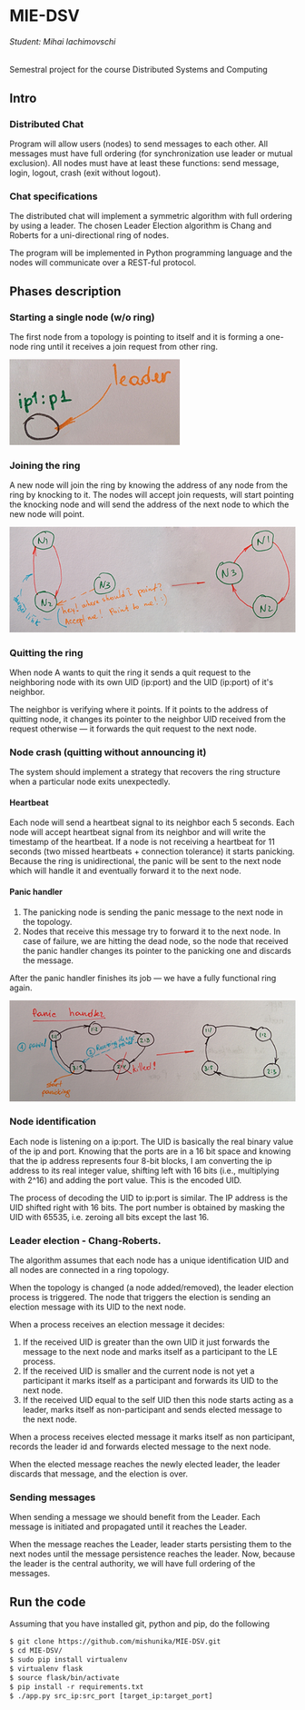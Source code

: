 # MIE-DSV
###### Student: Mihai Iachimovschi
Semestral project for the course  Distributed Systems and Computing

## Intro
### Distributed Chat
Program will allow users (nodes) to send messages to each other. All messages must have full ordering (for synchronization use leader or mutual exclusion). All nodes must have at least these functions: send message, login, logout, crash (exit without logout).

### Chat specifications
The distributed chat will implement a symmetric algorithm with full ordering by using a leader. The chosen Leader Election algorithm is Chang and Roberts for a uni-directional ring of nodes.

The program will be implemented in Python programming language and the nodes will communicate over a REST-ful protocol.

## Phases description
### Starting a single node (w/o ring)
The first node from a topology is pointing to itself and it is forming a one-node ring until it receives a join request from other ring.

![Single node](https://raw.githubusercontent.com/mishunika/MIE-DSV/master/pic/single_node.png)

### Joining the ring
A new node will join the ring by knowing the address of any node from the ring by knocking to it. The nodes will accept join requests, will start pointing the knocking node and will send the address of the next node to which the new node will point.

![Joining the ring](https://raw.githubusercontent.com/mishunika/MIE-DSV/master/pic/join_the_ring.png)

### Quitting the ring
When node A wants to quit the ring it sends a quit request to the neighboring node with its own UID (ip:port) and the UID (ip:port) of it's neighbor.

The neighbor is verifying where it points. If it points to the address of quitting node, it changes its pointer to the neighbor UID received from the request otherwise — it forwards the quit request to the next node.

### Node crash (quitting without announcing it)
The system should implement a strategy that recovers the ring structure when a particular node exits unexpectedly.

#### Heartbeat
Each node will send a heartbeat signal to its neighbor each 5 seconds.
Each node will accept heartbeat signal from its neighbor and will write the timestamp of the heartbeat.
If a node is not receiving a heartbeat for 11 seconds (two missed heartbeats + connection tolerance) it starts panicking.
Because the ring is unidirectional, the panic will be sent to the next node which will handle it and eventually forward it to the next node.

#### Panic handler
1. The panicking node is sending the panic message to the next node in the topology.
2. Nodes that receive this message try to forward it to the next node. In case of failure, we are hitting the dead node, so the node that received the panic handler changes its pointer to the panicking one and discards the message.

After the panic handler finishes its job — we have a fully functional ring again.

![Node crash handler](https://raw.githubusercontent.com/mishunika/MIE-DSV/master/pic/node_crash.png)

### Node identification
Each node is listening on a ip:port. The UID is basically the real binary value of the ip and port. Knowing that the ports are in a 16 bit space and knowing that the ip address represents four 8-bit blocks, I am converting the ip address to its real integer value, shifting left with 16 bits (i.e., multiplying with 2^16) and adding the port value. This is the encoded UID.

The process of decoding the UID to ip:port is similar. The IP address is the UID shifted right with 16 bits. The port number is obtained by masking the UID with 65535, i.e. zeroing all bits except the last 16.

### Leader election - Chang-Roberts.
The algorithm assumes that each node has a unique identification UID and all nodes are connected in a ring topology.

When the topology is changed (a node added/removed), the leader election process is triggered. The node that triggers the election is sending an election message with its UID to the next node.

When a process receives an election message it decides:

1. If the received UID is greater than the own UID it just forwards the message to the next node and marks itself as a participant to the LE process.
2. If the received UID is smaller and the current node is not yet a participant it marks itself as a participant and forwards its UID to the next node.
3. If the received UID equal to the self UID then this node starts acting as a leader, marks itself as non-participant and sends elected message to the next node.

When a process receives elected message it marks itself as non participant, records the leader id and forwards elected message to the next node.

When the elected message reaches the newly elected leader, the leader discards that message, and the election is over.

### Sending messages
When sending a message we should benefit from the Leader. Each message is initiated and propagated until it reaches the Leader.

When the message reaches the Leader, leader starts persisting them to the next nodes until the message persistence reaches the leader. Now, because the leader is the central authority, we will have full ordering of the messages.

## Run the code
Assuming that you have installed git, python and pip, do the following

```
$ git clone https://github.com/mishunika/MIE-DSV.git
$ cd MIE-DSV/
$ sudo pip install virtualenv
$ virtualenv flask
$ source flask/bin/activate
$ pip install -r requirements.txt
$ ./app.py src_ip:src_port [target_ip:target_port]
```
